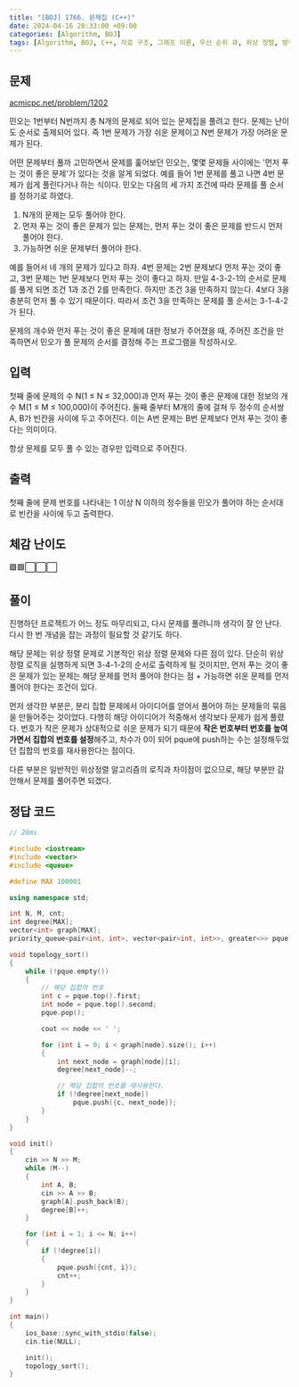 ```yaml
---
title: "[BOJ] 1766. 문제집 (C++)"
date: 2024-04-16 20:33:00 +09:00
categories: [Algorithm, BOJ]
tags: [Algorithm, BOJ, C++, 자료 구조, 그래프 이론, 우선 순위 큐, 위상 정렬, 방향 비순환 그래프, Gold 2, CLASS 5]
---
```

## **문제**
[acmicpc.net/problem/1202](https://www.acmicpc.net/problem/1202)

민오는 1번부터 N번까지 총 N개의 문제로 되어 있는 문제집을 풀려고 한다. 문제는 난이도 순서로 출제되어 있다. 즉 1번 문제가 가장 쉬운 문제이고 N번 문제가 가장 어려운 문제가 된다.

어떤 문제부터 풀까 고민하면서 문제를 훑어보던 민오는, 몇몇 문제들 사이에는 '먼저 푸는 것이 좋은 문제'가 있다는 것을 알게 되었다. 예를 들어 1번 문제를 풀고 나면 4번 문제가 쉽게 풀린다거나 하는 식이다. 민오는 다음의 세 가지 조건에 따라 문제를 풀 순서를 정하기로 하였다.

1. N개의 문제는 모두 풀어야 한다.
2. 먼저 푸는 것이 좋은 문제가 있는 문제는, 먼저 푸는 것이 좋은 문제를 반드시 먼저 풀어야 한다.
3. 가능하면 쉬운 문제부터 풀어야 한다.

예를 들어서 네 개의 문제가 있다고 하자. 4번 문제는 2번 문제보다 먼저 푸는 것이 좋고, 3번 문제는 1번 문제보다 먼저 푸는 것이 좋다고 하자. 만일 4-3-2-1의 순서로 문제를 풀게 되면 조건 1과 조건 2를 만족한다. 하지만 조건 3을 만족하지 않는다. 4보다 3을 충분히 먼저 풀 수 있기 때문이다. 따라서 조건 3을 만족하는 문제를 풀 순서는 3-1-4-2가 된다.

문제의 개수와 먼저 푸는 것이 좋은 문제에 대한 정보가 주어졌을 때, 주어진 조건을 만족하면서 민오가 풀 문제의 순서를 결정해 주는 프로그램을 작성하시오.
<br>

## **입력**
첫째 줄에 문제의 수 N(1 ≤ N ≤ 32,000)과 먼저 푸는 것이 좋은 문제에 대한 정보의 개수 M(1 ≤ M ≤ 100,000)이 주어진다. 둘째 줄부터 M개의 줄에 걸쳐 두 정수의 순서쌍 A, B가 빈칸을 사이에 두고 주어진다. 이는 A번 문제는 B번 문제보다 먼저 푸는 것이 좋다는 의미이다.

항상 문제를 모두 풀 수 있는 경우만 입력으로 주어진다.
<br>

## **출력**
첫째 줄에 문제 번호를 나타내는 1 이상 N 이하의 정수들을 민오가 풀어야 하는 순서대로 빈칸을 사이에 두고 출력한다.
<br>

## **체감 난이도**
🟩🟩⬜⬜⬜
<br>

## **풀이**
진행하던 프로젝트가 어느 정도 마무리되고, 다시 문제를 풀려니까 생각이 잘 안 난다. 다시 한 번 개념을 잡는 과정이 필요할 것 같기도 하다.

해당 문제는 위상 정렬 문제로 기본적인 위상 정렬 문제와 다른 점이 있다. 단순히 위상 정렬 로직을 실행하게 되면 3-4-1-2의 순서로 출력하게 될 것이지만, 먼저 푸는 것이 좋은 문제가 있는 문제는 해당 문제를 먼저 풀어야 한다는 점 + 가능하면 쉬운 문제를 먼저 풀어야 한다는 조건이 있다.

먼저 생각한 부분은, 분리 집합 문제에서 아이디어를 얻어서 풀어야 하는 문제들의 묶음을 만들어주는 것이었다. 다행히 해당 아이디어가 적중해서 생각보다 문제가 쉽게 풀렸다. 번호가 작은 문제가 상대적으로 쉬운 문제가 되기 때문에 **작은 번호부터 번호를 높여가면서 집합의 번호를 설정**해주고, 차수가 0이 되어 pque에 push하는 수는 설정해두었던 집합의 번호를 재사용한다는 점이다.

다른 부분은 일반적인 위상정렬 알고리즘의 로직과 차이점이 없으므로, 해당 부분만 감안해서 문제를 풀어주면 되겠다.
<br>

## **정답 코드**
```c++
// 28ms

#include <iostream>
#include <vector>
#include <queue>

#define MAX 100001

using namespace std;

int N, M, cnt;
int degree[MAX];
vector<int> graph[MAX];
priority_queue<pair<int, int>, vector<pair<int, int>>, greater<>> pque;

void topology_sort()
{
    while (!pque.empty())
    {
        // 해당 집합의 번호
        int c = pque.top().first;
        int node = pque.top().second;
        pque.pop();

        cout << node << ' ';

        for (int i = 0; i < graph[node].size(); i++)
        {
            int next_node = graph[node][i];
            degree[next_node]--;

            // 해당 집합의 번호를 재사용한다.
            if (!degree[next_node])
                pque.push({c, next_node});
        }
    }
}

void init()
{
    cin >> N >> M;
    while (M--)
    {
        int A, B;
        cin >> A >> B;
        graph[A].push_back(B);
        degree[B]++;
    }

    for (int i = 1; i <= N; i++)
    {
        if (!degree[i])
        {
            pque.push({cnt, i});
            cnt++;
        }
    }
}

int main()
{
    ios_base::sync_with_stdio(false);
    cin.tie(NULL);

    init();
    topology_sort();
}
```
